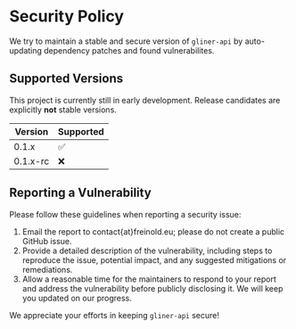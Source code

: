 # Security Policy

We try to maintain a stable and secure version of `gliner-api` by auto-updating dependency patches and found vulnerabilites.

## Supported Versions

This project is currently still in early development.
Release candidates are explicitly **not** stable versions. 

| Version | Supported          |
| ------- | ------------------ |
| 0.1.x   | :white_check_mark: |
| 0.1.x-rc   | :x:                |

## Reporting a Vulnerability

Please follow these guidelines when reporting a security issue:

1. Email the report to contact{at}freinold.eu; please do not create a public GitHub issue.
2. Provide a detailed description of the vulnerability, including steps to reproduce the issue, potential impact, and any suggested mitigations or remediations.
3. Allow a reasonable time for the maintainers to respond to your report and address the vulnerability before publicly disclosing it. We will keep you updated on our progress.

We appreciate your efforts in keeping `gliner-api` secure!
